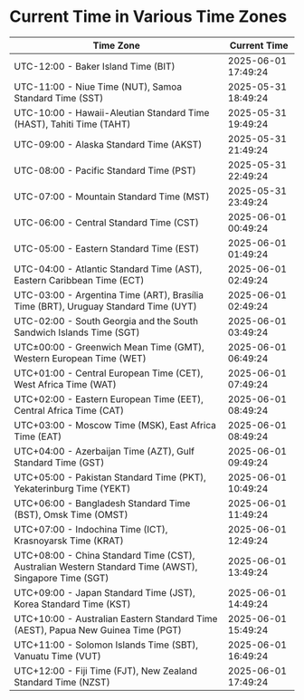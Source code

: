 # Current Time in Various Time Zones

| Time Zone | Current Time |
|-----------|--------------|
| UTC-12:00 - Baker Island Time (BIT) | 2025-06-01 17:49:24 |
| UTC-11:00 - Niue Time (NUT), Samoa Standard Time (SST) | 2025-05-31 18:49:24 |
| UTC-10:00 - Hawaii-Aleutian Standard Time (HAST), Tahiti Time (TAHT) | 2025-05-31 19:49:24 |
| UTC-09:00 - Alaska Standard Time (AKST) | 2025-05-31 21:49:24 |
| UTC-08:00 - Pacific Standard Time (PST) | 2025-05-31 22:49:24 |
| UTC-07:00 - Mountain Standard Time (MST) | 2025-05-31 23:49:24 |
| UTC-06:00 - Central Standard Time (CST) | 2025-06-01 00:49:24 |
| UTC-05:00 - Eastern Standard Time (EST) | 2025-06-01 01:49:24 |
| UTC-04:00 - Atlantic Standard Time (AST), Eastern Caribbean Time (ECT) | 2025-06-01 02:49:24 |
| UTC-03:00 - Argentina Time (ART), Brasília Time (BRT), Uruguay Standard Time (UYT) | 2025-06-01 02:49:24 |
| UTC-02:00 - South Georgia and the South Sandwich Islands Time (SGT) | 2025-06-01 03:49:24 |
| UTC±00:00 - Greenwich Mean Time (GMT), Western European Time (WET) | 2025-06-01 06:49:24 |
| UTC+01:00 - Central European Time (CET), West Africa Time (WAT) | 2025-06-01 07:49:24 |
| UTC+02:00 - Eastern European Time (EET), Central Africa Time (CAT) | 2025-06-01 08:49:24 |
| UTC+03:00 - Moscow Time (MSK), East Africa Time (EAT) | 2025-06-01 08:49:24 |
| UTC+04:00 - Azerbaijan Time (AZT), Gulf Standard Time (GST) | 2025-06-01 09:49:24 |
| UTC+05:00 - Pakistan Standard Time (PKT), Yekaterinburg Time (YEKT) | 2025-06-01 10:49:24 |
| UTC+06:00 - Bangladesh Standard Time (BST), Omsk Time (OMST) | 2025-06-01 11:49:24 |
| UTC+07:00 - Indochina Time (ICT), Krasnoyarsk Time (KRAT) | 2025-06-01 12:49:24 |
| UTC+08:00 - China Standard Time (CST), Australian Western Standard Time (AWST), Singapore Time (SGT) | 2025-06-01 13:49:24 |
| UTC+09:00 - Japan Standard Time (JST), Korea Standard Time (KST) | 2025-06-01 14:49:24 |
| UTC+10:00 - Australian Eastern Standard Time (AEST), Papua New Guinea Time (PGT) | 2025-06-01 15:49:24 |
| UTC+11:00 - Solomon Islands Time (SBT), Vanuatu Time (VUT) | 2025-06-01 16:49:24 |
| UTC+12:00 - Fiji Time (FJT), New Zealand Standard Time (NZST) | 2025-06-01 17:49:24 |
